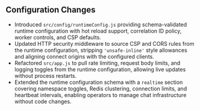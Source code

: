 ## Configuration Changes

- Introduced `src/config/runtimeConfig.js` providing schema-validated runtime configuration with hot reload support, correlation ID policy, worker controls, and CSP defaults.
- Updated HTTP security middleware to source CSP and CORS rules from the runtime configuration, stripping `'unsafe-inline'` style allowances and aligning connect origins with the configured clients.
- Refactored `src/app.js` to pull rate limiting, request body limits, and logging toggles from the runtime configuration, allowing live updates without process restarts.
- Extended the runtime configuration schema with a `realtime` section covering namespace toggles, Redis clustering, connection limits, and heartbeat intervals, enabling operators to manage chat infrastructure without code changes.
